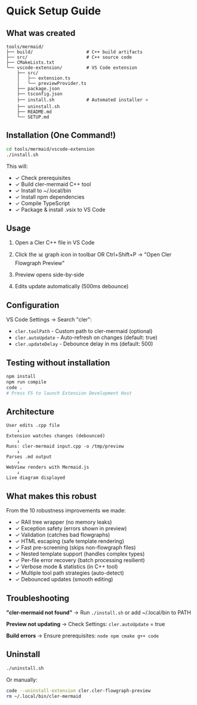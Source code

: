 # Quick Setup Guide

## What was created

```
tools/mermaid/
├── build/                    # C++ build artifacts
├── src/                      # C++ source code
├── CMakeLists.txt
└── vscode-extension/         # VS Code extension
    ├── src/
    │   ├── extension.ts
    │   └── previewProvider.ts
    ├── package.json
    ├── tsconfig.json
    ├── install.sh            # Automated installer ⭐
    ├── uninstall.sh
    ├── README.md
    └── SETUP.md
```

## Installation (One Command!)

```bash
cd tools/mermaid/vscode-extension
./install.sh
```

This will:
- ✓ Check prerequisites
- ✓ Build cler-mermaid C++ tool
- ✓ Install to ~/.local/bin
- ✓ Install npm dependencies
- ✓ Compile TypeScript
- ✓ Package & install .vsix to VS Code

## Usage

1. Open a Cler C++ file in VS Code
2. Click the 📊 graph icon in toolbar
   OR
   Ctrl+Shift+P → "Open Cler Flowgraph Preview"

3. Preview opens side-by-side
4. Edits update automatically (500ms debounce)

## Configuration

VS Code Settings → Search "cler":

- `cler.toolPath` - Custom path to cler-mermaid (optional)
- `cler.autoUpdate` - Auto-refresh on changes (default: true)
- `cler.updateDelay` - Debounce delay in ms (default: 500)

## Testing without installation

```bash
npm install
npm run compile
code .
# Press F5 to launch Extension Development Host
```

## Architecture

```
User edits .cpp file
    ↓
Extension watches changes (debounced)
    ↓
Runs: cler-mermaid input.cpp -o /tmp/preview
    ↓
Parses .md output
    ↓
WebView renders with Mermaid.js
    ↓
Live diagram displayed
```

## What makes this robust

From the 10 robustness improvements we made:
- ✓ RAII tree wrapper (no memory leaks)
- ✓ Exception safety (errors shown in preview)
- ✓ Validation (catches bad flowgraphs)
- ✓ HTML escaping (safe template rendering)
- ✓ Fast pre-screening (skips non-flowgraph files)
- ✓ Nested template support (handles complex types)
- ✓ Per-file error recovery (batch processing resilient)
- ✓ Verbose mode & statistics (in C++ tool)
- ✓ Multiple tool path strategies (auto-detect)
- ✓ Debounced updates (smooth editing)

## Troubleshooting

**"cler-mermaid not found"**
→ Run `./install.sh` or add ~/.local/bin to PATH

**Preview not updating**
→ Check Settings: `cler.autoUpdate` = true

**Build errors**
→ Ensure prerequisites: `node npm cmake g++ code`

## Uninstall

```bash
./uninstall.sh
```

Or manually:
```bash
code --uninstall-extension cler.cler-flowgraph-preview
rm ~/.local/bin/cler-mermaid
```
